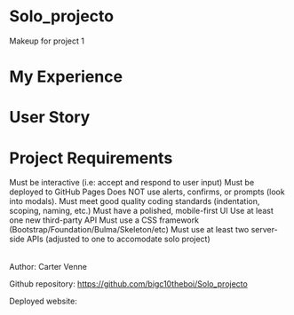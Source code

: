 # Solo_projecto
Makeup for project 1

# My Experience


# User Story


# Project Requirements
Must be interactive (i.e: accept and respond to user input)
Must be deployed to GitHub Pages
Does NOT use alerts, confirms, or prompts (look into modals).
Must meet good quality coding standards (indentation, scoping, naming, etc.)
Must have a polished, mobile-first UI
Use at least one new third-party API
Must use a CSS framework (Bootstrap/Foundation/Bulma/Skeleton/etc)
Must use at least two server-side APIs (adjusted to one to accomodate solo project)

######
Author: Carter Venne

Github repository: https://github.com/bigc10theboi/Solo_projecto

Deployed website: